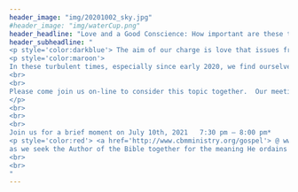 ```yaml
---
header_image: "img/20201002_sky.jpg"
#header_image: "img/waterCup.png"
header_headline: "Love and a Good Conscience: How important are these to you?"
header_subheadline: "
<p style='color:darkblue'> The aim of our charge is love that issues from a pure heart and a good conscience and a sincere faith.     1 Timothy 1:5 (ESV) <BR> </p>
<p style='color:maroon'>
In these turbulent times, especially since early 2020, we find ourselves yearning for the things that are dependable and sure for ourselves and the people we love.  In the meeting we have planned for July 10, 2021, we will take a look at how Love and a Good Conscience are the building blocks of civilization and of our lives personally. Whether we know it or not, they play a vital role in our relationship with the God who created all of us.
<br>
<br>
Please come join us on-line to consider this topic together.  Our meeting will be held in Zoom starting at 7:30 pm on July 10th, with some music and sharing, for about 30 minutes.  Then, any who would like to participate directly in more discussion on the topic can stay on in that Zoom session for another 30 minutes.
</p>
<br>
<br>
<br>
Join us for a brief moment on July 10th, 2021	7:30 pm – 8:00 pm*
<p style='color:red'> <a href='http://www.cbmministry.org/gospel'> @ www.cbmministry.org/gospel</a></p>
as we seek the Author of the Bible together for the meaning He ordains for us.
<br>
<br>
"
---
```

